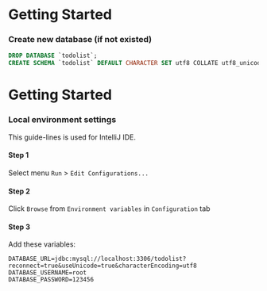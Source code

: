 # Getting Started

### Create new database (if not existed)
```sql
DROP DATABASE `todolist`;
CREATE SCHEMA `todolist` DEFAULT CHARACTER SET utf8 COLLATE utf8_unicode_ci;
```

# Getting Started

### Local environment settings

This guide-lines is used for IntelliJ IDE.

#### Step 1
Select menu `Run` > `Edit Configurations...`

#### Step 2
Click `Browse` from `Environment variables` in `Configuration` tab

#### Step 3

Add these variables:

```
DATABASE_URL=jdbc:mysql://localhost:3306/todolist?reconnect=true&useUnicode=true&characterEncoding=utf8
DATABASE_USERNAME=root
DATABASE_PASSWORD=123456
```
